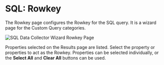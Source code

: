 # SQL: Rowkey

The Rowkey page configures the Rowkey for the SQL query. It is a wizard page for the Custom Query
categories.

![SQL Data Collector Wizard Rowkey Page](/img/product_docs/accessanalyzer/11.6/accessanalyzer/admin/datacollector/sql/rowkey.webp)

Properties selected on the Results page are listed. Select the property or properties to act as the
Rowkey. Properties can be selected individually, or the **Select All** and **Clear All** buttons can
be used.
